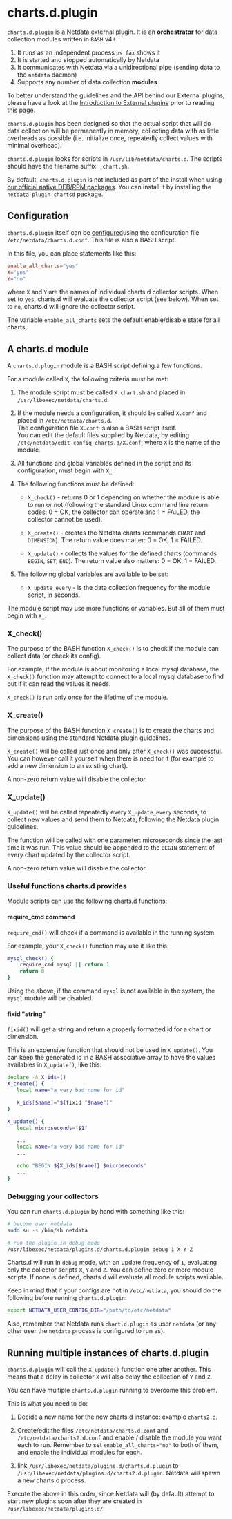 # charts.d.plugin

`charts.d.plugin` is a Netdata external plugin. It is an **orchestrator** for data collection modules written in `BASH` v4+.

1. It runs as an independent process `ps fax` shows it
2. It is started and stopped automatically by Netdata
3. It communicates with Netdata via a unidirectional pipe (sending data to the `netdata` daemon)
4. Supports any number of data collection **modules**

To better understand the guidelines and the API behind our External plugins, please have a look at the [Introduction to External plugins](/src/collectors/plugins.d/README.md) prior to reading this page.


`charts.d.plugin` has been designed so that the actual script that will do data collection will be permanently in
memory, collecting data with as little overheads as possible
(i.e. initialize once, repeatedly collect values with minimal overhead).

`charts.d.plugin` looks for scripts in `/usr/lib/netdata/charts.d`.
The scripts should have the filename suffix: `.chart.sh`.

By default, `charts.d.plugin` is not included as part of the install when using [our official native DEB/RPM packages](/packaging/installer/methods/packages.md). You can install it by installing the `netdata-plugin-chartsd` package.

## Configuration

`charts.d.plugin` itself can be [configured](/docs/netdata-agent/configuration/README.md#edit-netdataconf)using the configuration file `/etc/netdata/charts.d.conf`. This file is also a BASH script.

In this file, you can place statements like this:

```conf
enable_all_charts="yes"
X="yes"
Y="no"
```

where `X` and `Y` are the names of individual charts.d collector scripts.
When set to `yes`, charts.d will evaluate the collector script (see below).
When set to `no`, charts.d will ignore the collector script.

The variable `enable_all_charts` sets the default enable/disable state for all charts.

## A charts.d module

A `charts.d.plugin` module is a BASH script defining a few functions.

For a module called `X`, the following criteria must be met:

1. The module script must be called `X.chart.sh` and placed in `/usr/libexec/netdata/charts.d`.

2. If the module needs a configuration, it should be called `X.conf` and placed in `/etc/netdata/charts.d`.  
    The configuration file `X.conf` is also a BASH script itself.  
    You can edit the default files supplied by Netdata, by editing `/etc/netdata/edit-config charts.d/X.conf`, where `X` is the name of the module.

3. All functions and global variables defined in the script and its configuration, must begin with `X_`.

4. The following functions must be defined:

    - `X_check()` - returns 0 or 1 depending on whether the module is able to run or not
         (following the standard Linux command line return codes: 0 = OK, the collector can operate and 1 = FAILED,
         the collector cannot be used).

    - `X_create()` - creates the Netdata charts (commands `CHART` and `DIMENSION`).
         The return value does matter: 0 = OK, 1 = FAILED.

    - `X_update()` - collects the values for the defined charts (commands `BEGIN`, `SET`, `END`).
         The return value also matters: 0 = OK, 1 = FAILED.

5. The following global variables are available to be set:
    - `X_update_every` - is the data collection frequency for the module script, in seconds.

The module script may use more functions or variables. But all of them must begin with `X_`.

### X_check()

The purpose of the BASH function `X_check()` is to check if the module can collect data (or check its config).

For example, if the module is about monitoring a local mysql database, the `X_check()` function may attempt to
connect to a local mysql database to find out if it can read the values it needs.

`X_check()` is run only once for the lifetime of the module.

### X_create()

The purpose of the BASH function `X_create()` is to create the charts and dimensions using the standard Netdata
plugin guidelines.

`X_create()` will be called just once and only after `X_check()` was successful.
You can however call it yourself when there is need for it (for example to add a new dimension to an existing chart).

A non-zero return value will disable the collector.

### X_update()

`X_update()` will be called repeatedly every `X_update_every` seconds, to collect new values and send them to Netdata,
following the Netdata plugin guidelines.

The function will be called with one parameter: microseconds since the last time it was run. This value should be
appended to the `BEGIN` statement of every chart updated by the collector script.

A non-zero return value will disable the collector.

### Useful functions charts.d provides

Module scripts can use the following charts.d functions:

#### require_cmd command

`require_cmd()` will check if a command is available in the running system.

For example, your `X_check()` function may use it like this:

```sh
mysql_check() {
    require_cmd mysql || return 1
    return 0
}
```

Using the above, if the command `mysql` is not available in the system, the `mysql` module will be disabled.

#### fixid "string"

`fixid()` will get a string and return a properly formatted id for a chart or dimension.

This is an expensive function that should not be used in `X_update()`.
You can keep the generated id in a BASH associative array to have the values availables in `X_update()`, like this:

```sh
declare -A X_ids=()
X_create() {
   local name="a very bad name for id"

   X_ids[$name]="$(fixid "$name")"
}

X_update() {
   local microseconds="$1"

   ...
   local name="a very bad name for id"
   ...

   echo "BEGIN ${X_ids[$name]} $microseconds"
   ...
}
```

### Debugging your collectors

You can run `charts.d.plugin` by hand with something like this:

```sh
# become user netdata
sudo su -s /bin/sh netdata

# run the plugin in debug mode
/usr/libexec/netdata/plugins.d/charts.d.plugin debug 1 X Y Z
```

Charts.d will run in `debug` mode, with an update frequency of `1`, evaluating only the collector scripts
`X`, `Y` and `Z`. You can define zero or more module scripts. If none is defined, charts.d will evaluate all
module scripts available.

Keep in mind that if your configs are not in `/etc/netdata`, you should do the following before running
`charts.d.plugin`:

```sh
export NETDATA_USER_CONFIG_DIR="/path/to/etc/netdata"
```

Also, remember that Netdata runs `chart.d.plugin` as user `netdata` (or any other user the `netdata` process is configured to run as).

## Running multiple instances of charts.d.plugin

`charts.d.plugin` will call the `X_update()` function one after another. This means that a delay in collector `X`
will also delay the collection of `Y` and `Z`.

You can have multiple `charts.d.plugin` running to overcome this problem.

This is what you need to do:

1. Decide a new name for the new charts.d instance: example `charts2.d`.

2. Create/edit the files `/etc/netdata/charts.d.conf` and `/etc/netdata/charts2.d.conf` and enable / disable the
    module you want each to run. Remember to set `enable_all_charts="no"` to both of them, and enable the individual
    modules for each.

3. link `/usr/libexec/netdata/plugins.d/charts.d.plugin` to `/usr/libexec/netdata/plugins.d/charts2.d.plugin`.
    Netdata will spawn a new charts.d process.

Execute the above in this order, since Netdata will (by default) attempt to start new plugins soon after they are
created in `/usr/libexec/netdata/plugins.d/`.
